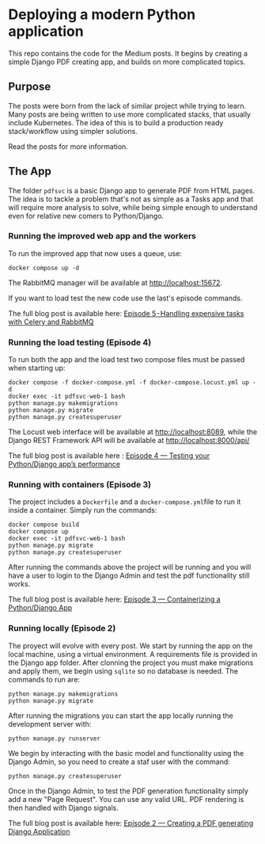 # Deploying a modern Python application

This repo contains the code for the Medium posts. It begins by creating a simple Django PDF creating app, and builds on more complicated topics.


## Purpose

The posts were born from the lack of similar project while trying to learn. Many posts are being written to use more complicated stacks, that usually include Kubernetes. The idea of this is to build a production ready stack/workflow using simpler solutions.

Read the posts for more information.

## The App

The folder `pdfsvc` is a basic Django app to generate PDF from HTML pages. The idea is to tackle a problem that's not as simple as a Tasks app and that will require more analysis to solve, while being simple enough to understand even for relative new comers to Python/Django.

### Running the improved web app and the workers
To run the improved app that now uses a queue, use:
```
docker compose up -d
```
The RabbitMQ manager will be available at [http://localhost:15672](http://localhost:15672).

If you want to load test the new code use the last's episode commands.

The full blog post is available here: [Episode 5 - Handling expensive  tasks with Celery and RabbitMQ](https://medium.com/@betancourt.francisco/episode-5-handling-expensive-tasks-with-celery-and-rabbitmq-118fadeaf475)

### Running the load testing (Episode 4)
To run both the app and the load test two compose files must be passed when starting up:
```
docker compose -f docker-compose.yml -f docker-compose.locust.yml up -d
docker exec -it pdfsvc-web-1 bash
python manage.py makemigrations
python manage.py migrate
python manage.py createsuperuser
```
The Locust web interface will be available at [http://localhost:8089](http://localhost:8089), while the Django REST Framework API will be available at [http://localhost:8000/api/](http://localhost:8000/api/)

The full blog post is available here : [Episode 4 — Testing your Python/Django app’s performance](https://medium.com/@betancourt.francisco/episode-4-testing-your-python-django-apps-performance-4661f5e78f85)

### Running with containers (Episode 3)
The project includes a `Dockerfile` and a `docker-compose.yml`file to run it inside a container. Simply run the commands:
```
docker compose build
docker compose up
docker exec -it pdfsvc-web-1 bash
python manage.py migrate
python manage.py createsuperuser
```
After running the commands above the project will be running and you will have a user to login to the Django Admin and test the pdf functionality still works.

The full blog post is available here: [Episode 3 — Containerizing a Python/Django App](https://medium.com/@betancourt.francisco/episode-3-containerizing-a-python-django-app-5cd952bea204)


### Running locally (Episode 2)

The proyect will evolve with every post. We start by running the app on the local machine, using a virtual environment. A requirements file is provided in the Django app folder. After clonning the project you must make migrations and apply them, we begin using `sqlite` so no database is needed. The commands to run are:

```
python manage.py makemigrations
python manage.py migrate
```

After running the migrations you can start the app locally running the development server with:

```
python manage.py runserver
```

We begin by interacting with the basic model and functionality using the Django Admin, so you need to create a staf user with the command:

```
python manage.py createsuperuser
```

Once in the Django Admin, to test the PDF generation functionality simply add a new "Page Request". You can use any valid URL. PDF rendering is then handled with Django signals.

The full blog post is available here: [Episode 2 — Creating a PDF generating Django Application](https://medium.com/@betancourt.francisco/episode-2-creating-a-pdf-generating-django-application-73a31f332fd4)
